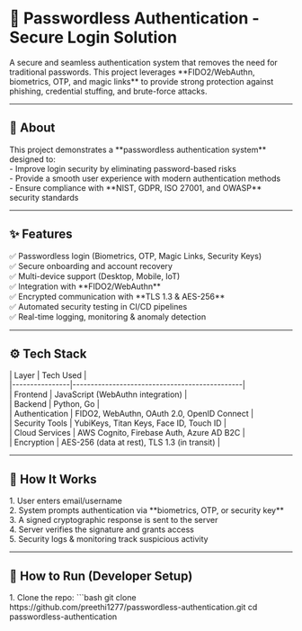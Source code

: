 <h1>🔐 Passwordless Authentication - Secure Login Solution  </h1>
A secure and seamless authentication system that removes the need for traditional passwords.  
This project leverages **FIDO2/WebAuthn, biometrics, OTP, and magic links** to provide strong protection against phishing, credential stuffing, and brute-force attacks.  

---

<h2>📌 About  </h2>
This project demonstrates a **passwordless authentication system** designed to: <br>
- Improve login security by eliminating password-based risks  <br>
- Provide a smooth user experience with modern authentication methods  <br>
- Ensure compliance with **NIST, GDPR, ISO 27001, and OWASP** security standards  <br>

---

<h2>✨ Features  </h2>
✅ Passwordless login (Biometrics, OTP, Magic Links, Security Keys)  <br>
✅ Secure onboarding and account recovery  <br>
✅ Multi-device support (Desktop, Mobile, IoT) <br> 
✅ Integration with **FIDO2/WebAuthn**  <br>
✅ Encrypted communication with **TLS 1.3 & AES-256**  <br>
✅ Automated security testing in CI/CD pipelines  <br>
✅ Real-time logging, monitoring & anomaly detection  <br>

---

<h2> ⚙️ Tech Stack  </h2>
| Layer          | Tech Used                                     |  <br>
|----------------|-----------------------------------------------|  <br>
| Frontend       | JavaScript (WebAuthn integration)             |  <br>
| Backend        | Python, Go                                    |  <br>
| Authentication | FIDO2, WebAuthn, OAuth 2.0, OpenID Connect    |  <br>
| Security Tools | YubiKeys, Titan Keys, Face ID, Touch ID       |  <br>
| Cloud Services | AWS Cognito, Firebase Auth, Azure AD B2C      |  <br>
| Encryption     | AES-256 (data at rest), TLS 1.3 (in transit)  |  <br>

---

<h2> 🧠 How It Works  </h2>
1. User enters email/username  <br>
2. System prompts authentication via **biometrics, OTP, or security key**  <br>
3. A signed cryptographic response is sent to the server  <br>
4. Server verifies the signature and grants access  <br>
5. Security logs & monitoring track suspicious activity  <br>

---

<h2> 🧩 How to Run (Developer Setup)  </h2>
1. Clone the repo:  
   ```bash
   git clone https://github.com/preethi1277/passwordless-authentication.git
   cd passwordless-authentication
